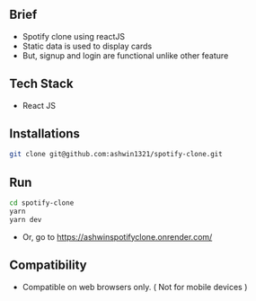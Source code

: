 ## Brief

- Spotify clone using reactJS
- Static data is used to display cards
- But, signup and login are functional unlike other feature

## Tech Stack

- React JS

## Installations

```bash
git clone git@github.com:ashwin1321/spotify-clone.git
```

## Run

```bash
cd spotify-clone
yarn
yarn dev
```

- Or, go to 
https://ashwinspotifyclone.onrender.com/

## Compatibility

- Compatible on web browsers only. ( Not for mobile devices )
